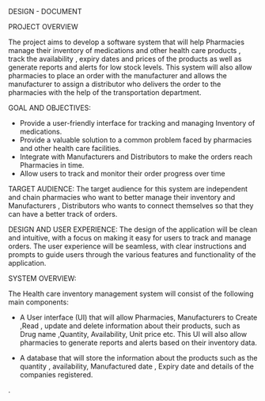 DESIGN - DOCUMENT


PROJECT OVERVIEW 

 The project aims to develop a software system that will help Pharmacies manage their inventory of medications and other health care products , track the availability , expiry dates and prices of the products as well as generate reports and alerts for low stock levels. This system will also allow pharmacies to place an order with the manufacturer and allows the manufacturer to assign a distributor who delivers the order to the pharmacies with the help of the transportation department.


GOAL AND OBJECTIVES:
- Provide a user-friendly interface for tracking and managing Inventory of medications.
- Provide a valuable solution to a common problem faced by pharmacies and other health care facilities.
- Integrate with Manufacturers and Distributors to make the orders reach Pharmacies in time.
- Allow users to track and monitor their order progress over time



TARGET AUDIENCE:
The target audience for this system are independent  and chain pharmacies  who want to better manage their inventory and  Manufacturers , Distributors who wants to connect themselves so that they can have a better track of orders.



DESIGN AND USER EXPERIENCE:
The design of the application  will be clean and intuitive, with a focus on making it easy for users to track and manage orders. 
The user experience will be seamless, with clear instructions and prompts to guide users through the various features and functionality of the application.


SYSTEM OVERVIEW:

The Health care inventory management system will consist of the following main components:
- A User interface (UI) that will allow Pharmacies, Manufacturers  to Create ,Read , update and delete information about their products, such as Drug name ,Quantity, Availability, Unit price etc. This UI will also allow pharmacies to generate reports and alerts based on their inventory data.

- A database that will store the information about the products such as the quantity , availability, Manufactured date , Expiry date  and  details of the companies registered.








 
.






